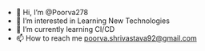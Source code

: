 - 👋 Hi, I’m @Poorva278
- 👀 I’m interested in Learning New Technologies
- 🌱 I’m currently learning CI/CD
- 📫 How to reach me poorva.shrivastava92@gmail.com

<!---
Poorva278/Poorva278 is a ✨ special ✨ repository because its `README.md` (this file) appears on your GitHub profile.
You can click the Preview link to take a look at your changes.
--->
